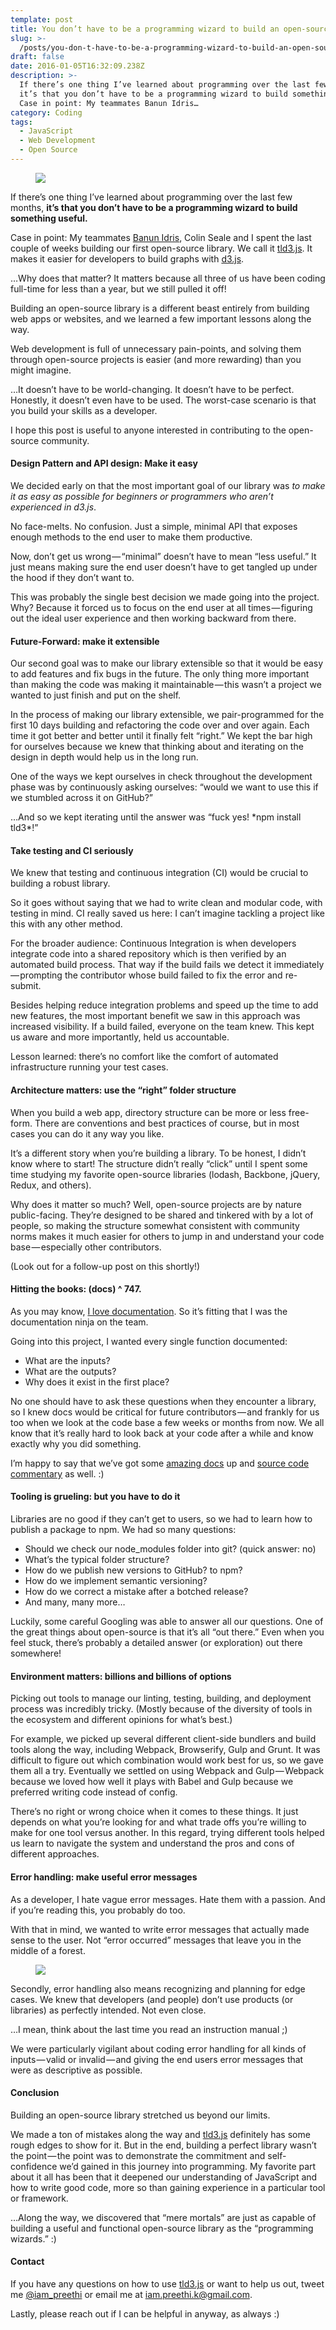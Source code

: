 ```yaml
---
template: post
title: You don’t have to be a programming wizard to build an open-source library
slug: >-
  /posts/you-don-t-have-to-be-a-programming-wizard-to-build-an-open-source-library/
draft: false
date: 2016-01-05T16:32:09.238Z
description: >-
  If there’s one thing I’ve learned about programming over the last few months,
  it’s that you don’t have to be a programming wizard to build something useful.
  Case in point: My teammates Banun Idris…
category: Coding
tags:
  - JavaScript
  - Web Development
  - Open Source
---
```

<figure>

![](/media/you-don-t-have-to-be-a-programming-wizard-to-build-an-open-source-library-0.png)

</figure>

If there’s one thing I’ve learned about programming over the last few months, **it’s that you don’t have to be a programming wizard to build something useful.**

Case in point: My teammates [Banun Idris](https://twitter.com/banunatina?ref_src=twsrc%5Egoogle%7Ctwcamp%5Eserp%7Ctwgr%5Eauthor), Colin Seale and I spent the last couple of weeks building our first open-source library. We call it [tld3.js](https://iam-peekay.gitbooks.io/tld3/content/index.html). It makes it easier for developers to build graphs with [d3.js](http://d3js.org/).

…Why does that matter? It matters because all three of us have been coding full-time for less than a year, but we still pulled it off!

Building an open-source library is a different beast entirely from building web apps or websites, and we learned a few important lessons along the way.

Web development is full of unnecessary pain-points, and solving them through open-source projects is easier (and more rewarding) than you might imagine.

…It doesn’t have to be world-changing. It doesn’t have to be perfect. Honestly, it doesn’t even have to be used. The worst-case scenario is that you build your skills as a developer.

I hope this post is useful to anyone interested in contributing to the open-source community.

#### Design Pattern and API design: Make it easy

We decided early on that the most important goal of our library was _to make it as easy as possible for beginners or programmers who aren’t experienced in d3.js_.

No face-melts. No confusion. Just a simple, minimal API that exposes enough methods to the end user to make them productive.

Now, don’t get us wrong — “minimal” doesn’t have to mean “less useful.” It just means making sure the end user doesn’t have to get tangled up under the hood if they don’t want to.

This was probably the single best decision we made going into the project. Why? Because it forced us to focus on the end user at all times — figuring out the ideal user experience and then working backward from there.

#### Future-Forward: make it extensible

Our second goal was to make our library extensible so that it would be easy to add features and fix bugs in the future. The only thing more important than making the code was making it maintainable — this wasn’t a project we wanted to just finish and put on the shelf.

In the process of making our library extensible, we pair-programmed for the first 10 days building and refactoring the code over and over again. Each time it got better and better until it finally felt “right.” We kept the bar high for ourselves because we knew that thinking about and iterating on the design in depth would help us in the long run.

One of the ways we kept ourselves in check throughout the development phase was by continuously asking ourselves: “would we want to use this if we stumbled across it on GitHub?”

…And so we kept iterating until the answer was “fuck yes! \*npm install tld3\*!”

#### Take testing and CI seriously

We knew that testing and continuous integration (CI) would be crucial to building a robust library.

So it goes without saying that we had to write clean and modular code, with testing in mind. CI really saved us here: I can’t imagine tackling a project like this with any other method.

For the broader audience: Continuous Integration is when developers integrate code into a shared repository which is then verified by an automated build process. That way if the build fails we detect it immediately — prompting the contributor whose build failed to fix the error and re-submit.

Besides helping reduce integration problems and speed up the time to add new features, the most important benefit we saw in this approach was increased visibility. If a build failed, everyone on the team knew. This kept us aware and more importantly, held us accountable.

Lesson learned: there’s no comfort like the comfort of automated infrastructure running your test cases.

#### Architecture matters: use the “right” folder structure

When you build a web app, directory structure can be more or less free-form. There are conventions and best practices of course, but in most cases you can do it any way you like.

It’s a different story when you’re building a library. To be honest, I didn’t know where to start! The structure didn’t really “click” until I spent some time studying my favorite open-source libraries (lodash, Backbone, jQuery, Redux, and others).

Why does it matter so much? Well, open-source projects are by nature public-facing. They’re designed to be shared and tinkered with by a lot of people, so making the structure somewhat consistent with community norms makes it much easier for others to jump in and understand your code base — especially other contributors.

(Look out for a follow-up post on this shortly!)

#### Hitting the books: (docs) ^ 747.

As you may know, [I love documentation](https://medium.com/@preethikasireddy/documentation-is-scary-for-newcomers-7599294a96b9#.rfjeh9452). So it’s fitting that I was the documentation ninja on the team.

Going into this project, I wanted every single function documented:

* What are the inputs?
* What are the outputs?
* Why does it exist in the first place?

No one should have to ask these questions when they encounter a library, so I knew docs would be critical for future contributors — and frankly for us too when we look at the code base a few weeks or months from now. We all know that it’s really hard to look back at your code after a while and know exactly why you did something.

I’m happy to say that we’ve got some [amazing docs](https://iam-peekay.gitbooks.io/tld3/content/index.html) up and [source code commentary](http://iam-peekay.github.io/tld3/) as well. :)

#### Tooling is grueling: but you have to do it

Libraries are no good if they can’t get to users, so we had to learn how to publish a package to npm. We had so many questions:

* Should we check our node_modules folder into git? (quick answer: no)
* What’s the typical folder structure?
* How do we publish new versions to GitHub? to npm?
* How do we implement semantic versioning?
* How do we correct a mistake after a botched release?
* And many, many more…

Luckily, some careful Googling was able to answer all our questions. One of the great things about open-source is that it’s all “out there.” Even when you feel stuck, there’s probably a detailed answer (or exploration) out there somewhere!

#### Environment matters: billions and billions of options

Picking out tools to manage our linting, testing, building, and deployment process was incredibly tricky. (Mostly because of the diversity of tools in the ecosystem and different opinions for what’s best.)

For example, we picked up several different client-side bundlers and build tools along the way, including Webpack, Browserify, Gulp and Grunt. It was difficult to figure out which combination would work best for us, so we gave them all a try. Eventually we settled on using Webpack and Gulp — Webpack because we loved how well it plays with Babel and Gulp because we preferred writing code instead of config.

There’s no right or wrong choice when it comes to these things. It just depends on what you’re looking for and what trade offs you’re willing to make for one tool versus another. In this regard, trying different tools helped us learn to navigate the system and understand the pros and cons of different approaches.

#### Error handling: make useful error messages

As a developer, I hate vague error messages. Hate them with a passion. And if you’re reading this, you probably do too.

With that in mind, we wanted to write error messages that actually made sense to the user. Not “error occurred” messages that leave you in the middle of a forest.

<figure>

![](/media/you-don-t-have-to-be-a-programming-wizard-to-build-an-open-source-library-1.jpg)

</figure>

Secondly, error handling also means recognizing and planning for edge cases. We knew that developers (and people) don’t use products (or libraries) as perfectly intended. Not even close.

…I mean, think about the last time you read an instruction manual ;)

We were particularly vigilant about coding error handling for all kinds of inputs — valid or invalid — and giving the end users error messages that were as descriptive as possible.

#### Conclusion

Building an open-source library stretched us beyond our limits.

We made a ton of mistakes along the way and [tld3.js](https://github.com/pbc-labs/tld3) definitely has some rough edges to show for it. But in the end, building a perfect library wasn’t the point — the point was to demonstrate the commitment and self-confidence we’d gained in this journey into programming. My favorite part about it all has been that it deepened our understanding of JavaScript and how to write good code, more so than gaining experience in a particular tool or framework.

…Along the way, we discovered that “mere mortals” are just as capable of building a useful and functional open-source library as the “programming wizards.” :)

#### Contact

If you have any questions on how to use [tld3.js](https://github.com/pbc-labs/tld3) or want to help us out, tweet me [@iam_preethi](https://twitter.com/iam_preethi) or email me at iam.preethi.k@gmail.com.

Lastly, please reach out if I can be helpful in anyway, as always :)

